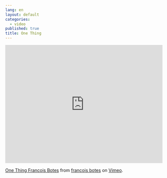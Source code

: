 ```yaml
---
lang: en
layout: default
categories: 
  - video
published: true
title: One Thing
---
```




<iframe src="https://player.vimeo.com/video/69448769" width="500" height="375" frameborder="0" webkitallowfullscreen mozallowfullscreen allowfullscreen></iframe> <p><a href="https://vimeo.com/69448769">One Thing Francois Botes</a> from <a href="https://vimeo.com/user2388863">francois botes</a> on <a href="https://vimeo.com">Vimeo</a>.</p>
